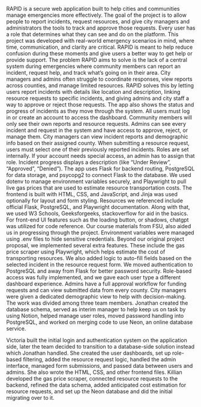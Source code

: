 RAPID is a secure web application built to help cities and communities manage emergencies more effectively. The goal of the project is to allow people to report incidents, request resources, and give city managers and administrators the tools to track and approve those requests. Every user has a role that determines what they can see and do on the platform. This project was developed with real-world emergency scenarios in mind, where time, communication, and clarity are critical. RAPID is meant to help reduce confusion during these moments and give users a better way to get help or provide support.
The problem RAPID aims to solve is the lack of a central system during emergencies where community members can report an incident, request help, and track what’s going on in their area. City managers and admins often struggle to coordinate responses, view reports across counties, and manage limited resources. RAPID solves this by letting users report incidents with details like location and description, linking resource requests to specific incidents, and giving admins and city staff a way to approve or reject those requests. The app also shows the status and progress of incidents as they move through the system.
All users must log in or create an account to access the dashboard. Community members will only see their own reports and resource requests. Admins can see every incident and request in the system and have access to approve, reject, or manage them. City managers can view incident reports and demographic info based on their assigned county. When submitting a resource request, users must select one of their previously reported incidents. Roles are set internally. If your account needs special access, an admin has to assign that role. Incident progress displays a description (like “Under Review”, “Approved”, “Denied”).
The app uses Flask for backend routing, PostgreSQL for data storage, and psycopg2 to connect Flask to the database. We used dotenv to manage environment variables securely, and Playwright to pull live gas prices that are used to estimate resource transportation costs. The frontend is built with HTML, CSS, and JavaScript, and Jinja was used optionally for layout and form styling.
Resources we referenced include official Flask, PostgreSQL, and Playwright documentation. Along with that, we used W3 Schools, Geeksforgeeks, stackoverflow for aid in the basics. For front-end UI features such as the loading button, or shadows, chatgpt was utilized for code reference. Our course materials from FSU, also aided us in progressing through the project. Environment variables were managed using .env files to hide sensitive credentials.
Beyond our original project proposal, we implemented several extra features. These include the gas price scraper using Playwright, which helps estimate the cost of transporting resources. We also added logic to auto-fill fields based on the selected incident in the resource request form. We moved authentication to PostgreSQL and away from Flask for better password security. Role-based access was fully implemented, and we gave each user type a different dashboard experience. Admins have a full approval workflow for funding requests and can view submitted data from every county. City managers were given a dedicated demographic view to help with decision-making.
The work was divided among three team members. Jonathan created the database schema, served as interim manager to help keep us on task by using Notion, helped manage user roles, moved password handling into PostgreSQL, and worked on merging code to use Neon, an online database service.

Victoria built the initial login and authentication system on the application side, later the team decided to transition to a database-side solution instead which Jonathan handled. She created the user dashboards, set up role-based filtering, added the resource request logic, handled the admin interface, managed form submissions, and passed data between users and admins. She also wrote the HTML, CSS, and other frontend files.
Killian developed the gas price scraper, connected resource requests to the backend, refined the data schema, added anticipated cost estimation for resource requests, and set up the Neon database and did the initial migrating over to it.

